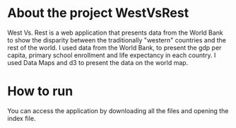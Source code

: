 # About the project WestVsRest
West Vs. Rest is a web application that presents data from the World Bank to show the disparity between the traditionally "western" countries and the rest of the world. I used data from the World Bank, to present the gdp per capita, primary school enrollment and life expectancy in each country. I used Data Maps and d3 to present the data on the world map. 

# How to run

You can access the application by downloading all the files and opening the index file.
